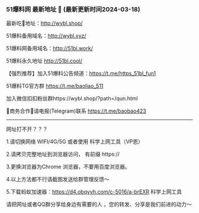 ### 51爆料网 最新地址 👋 (最新更新时间2024-03-18)

最新吃🍉地址：http://wybl.shop/

51爆料备用域名：http://wybl.xyz/

51爆料网备用域名：http://51bl.work/

51爆料永久地址 http://51bl.cool/

【强烈推荐】加入51爆料公告频道：https://t.me/https_51bl_fun1

51爆料TG官方群 https://t.me/baoliao_511

加入微信扣扣粉丝群https://wybl.shop/?path=/qun.html

🤝商务合作🤝请电报(Telegram)联系 https://t.me/baobao423 

----------------------------


网址打不开？？？

1.请切换网络 WIFI/4G/5G 或者使用 科学上网工具（VP恩）

2.请拷贝完整地址到浏览器访问， 有前缀 https:// 

3.更换浏览器为Chrome 浏览器，不要用百度浏览器。

4.以上方法都不行请截图发送给群管理反馈～

5.下载蚂蚁加速器：https://d4.obqyyh.com/c-5016/a-brEXR 科学上网工具


请把网址或者QQ群分享给身边有需要的人 ，您的转发、分享是我们前进的动力～


<!--
**51chigua/51chigua** is a ✨ _special_ ✨ repository because its `README.md` (this file) appears on your GitHub profile.

Here are some ideas to get you started:

- 🔭 I’m currently working on ...
- 🌱 I’m currently learning ...
- 👯 I’m looking to collaborate on ...
- 🤔 I’m looking for help with ...
- 💬 Ask me about ...
- 📫 How to reach me: ...
- 😄 Pronouns: ...
- ⚡ Fun fact: ...
-->
